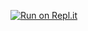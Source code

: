 [![Run on Repl.it](https://repl.it/badge/github/marinattomas/publicos.mudanca.climatica.br)](https://repl.it/github/marinattomas/publicos.mudanca.climatica.br)
